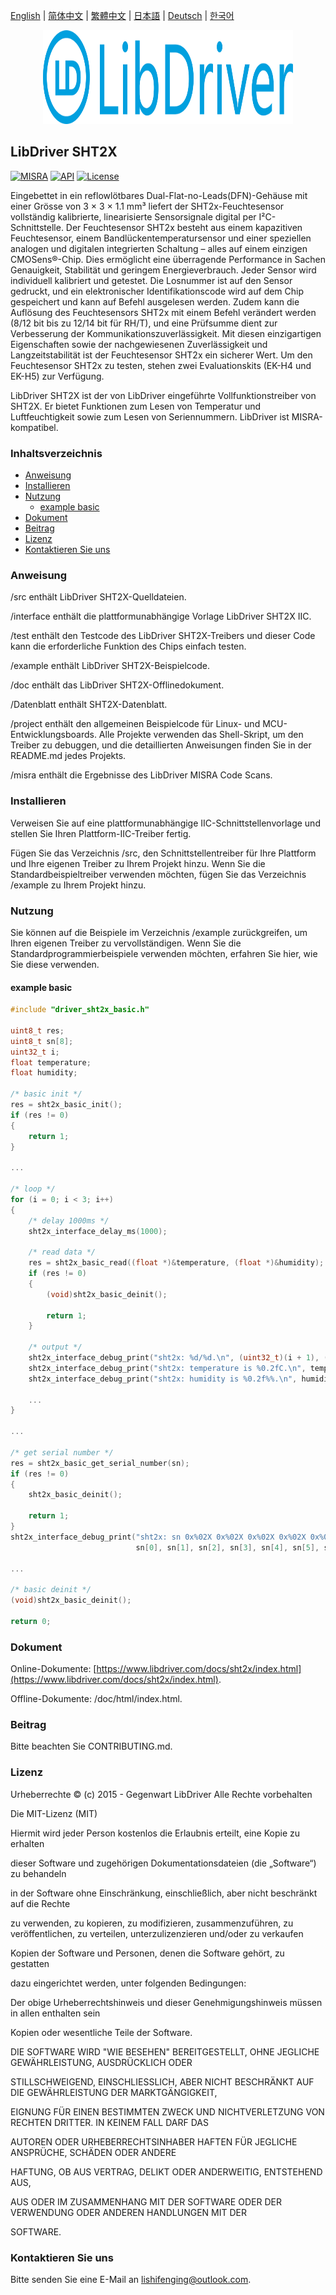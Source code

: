 [English](/README.md) | [ 简体中文](/README_zh-Hans.md) | [繁體中文](/README_zh-Hant.md) | [日本語](/README_ja.md) | [Deutsch](/README_de.md) | [한국어](/README_ko.md)

<div align=center>
<img src="/doc/image/logo.svg" width="400" height="150"/>
</div>

## LibDriver SHT2X
[![MISRA](https://img.shields.io/badge/misra-compliant-brightgreen.svg)](/misra/README.md) [![API](https://img.shields.io/badge/api-reference-blue.svg)](https://www.libdriver.com/docs/sht2x/index.html) [![License](https://img.shields.io/badge/license-MIT-brightgreen.svg)](/LICENSE) 

Eingebettet in ein reflowlötbares Dual-Flat-no-Leads(DFN)-Gehäuse mit einer Grösse von 3 × 3 × 1.1 mm³ liefert der SHT2x-Feuchtesensor vollständig kalibrierte, linearisierte Sensorsignale digital per I²C-Schnittstelle. Der Feuchtesensor SHT2x besteht aus einem kapazitiven Feuchtesensor, einem Bandlückentemperatursensor und einer speziellen analogen und digitalen integrierten Schaltung – alles auf einem einzigen CMOSens®-Chip. Dies ermöglicht eine überragende Performance in Sachen Genauigkeit, Stabilität und geringem Energieverbrauch. Jeder Sensor wird individuell kalibriert und getestet. Die Losnummer ist auf den Sensor gedruckt, und ein elektronischer Identifikationscode wird auf dem Chip gespeichert und kann auf Befehl ausgelesen werden. Zudem kann die Auflösung des Feuchtesensors SHT2x mit einem Befehl verändert werden (8/12 bit bis zu 12/14 bit für RH/T), und eine Prüfsumme dient zur Verbesserung der Kommunikationszuverlässigkeit. Mit diesen einzigartigen Eigenschaften sowie der nachgewiesenen Zuverlässigkeit und Langzeitstabilität ist der Feuchtesensor SHT2x ein sicherer Wert. Um den Feuchtesensor SHT2x zu testen, stehen zwei Evaluationskits (EK-H4 und EK-H5) zur Verfügung.

LibDriver SHT2X ist der von LibDriver eingeführte Vollfunktionstreiber von SHT2X. Er bietet Funktionen zum Lesen von Temperatur und Luftfeuchtigkeit sowie zum Lesen von Seriennummern. LibDriver ist MISRA-kompatibel.

### Inhaltsverzeichnis

  - [Anweisung](#Anweisung)
  - [Installieren](#Installieren)
  - [Nutzung](#Nutzung)
    - [example basic](#example-basic)
  - [Dokument](#Dokument)
  - [Beitrag](#Beitrag)
  - [Lizenz](#Lizenz)
  - [Kontaktieren Sie uns](#Kontaktieren-Sie-uns)

### Anweisung

/src enthält LibDriver SHT2X-Quelldateien.

/interface enthält die plattformunabhängige Vorlage LibDriver SHT2X IIC.

/test enthält den Testcode des LibDriver SHT2X-Treibers und dieser Code kann die erforderliche Funktion des Chips einfach testen.

/example enthält LibDriver SHT2X-Beispielcode.

/doc enthält das LibDriver SHT2X-Offlinedokument.

/Datenblatt enthält SHT2X-Datenblatt.

/project enthält den allgemeinen Beispielcode für Linux- und MCU-Entwicklungsboards. Alle Projekte verwenden das Shell-Skript, um den Treiber zu debuggen, und die detaillierten Anweisungen finden Sie in der README.md jedes Projekts.

/misra enthält die Ergebnisse des LibDriver MISRA Code Scans.

### Installieren

Verweisen Sie auf eine plattformunabhängige IIC-Schnittstellenvorlage und stellen Sie Ihren Plattform-IIC-Treiber fertig.

Fügen Sie das Verzeichnis /src, den Schnittstellentreiber für Ihre Plattform und Ihre eigenen Treiber zu Ihrem Projekt hinzu. Wenn Sie die Standardbeispieltreiber verwenden möchten, fügen Sie das Verzeichnis /example zu Ihrem Projekt hinzu.

### Nutzung

Sie können auf die Beispiele im Verzeichnis /example zurückgreifen, um Ihren eigenen Treiber zu vervollständigen. Wenn Sie die Standardprogrammierbeispiele verwenden möchten, erfahren Sie hier, wie Sie diese verwenden.

#### example basic

```C
#include "driver_sht2x_basic.h"

uint8_t res;
uint8_t sn[8];
uint32_t i;
float temperature;
float humidity;

/* basic init */
res = sht2x_basic_init();
if (res != 0)
{
    return 1;
}

...
    
/* loop */
for (i = 0; i < 3; i++)
{
    /* delay 1000ms */
    sht2x_interface_delay_ms(1000);

    /* read data */
    res = sht2x_basic_read((float *)&temperature, (float *)&humidity);
    if (res != 0)
    {
        (void)sht2x_basic_deinit();

        return 1;
    }

    /* output */
    sht2x_interface_debug_print("sht2x: %d/%d.\n", (uint32_t)(i + 1), (uint32_t)3);
    sht2x_interface_debug_print("sht2x: temperature is %0.2fC.\n", temperature);
    sht2x_interface_debug_print("sht2x: humidity is %0.2f%%.\n", humidity);
    
    ...
}

...
    
/* get serial number */
res = sht2x_basic_get_serial_number(sn);
if (res != 0)
{
    sht2x_basic_deinit();

    return 1;
}
sht2x_interface_debug_print("sht2x: sn 0x%02X 0x%02X 0x%02X 0x%02X 0x%02X 0x%02X 0x%02X 0x%02X.\n", 
                            sn[0], sn[1], sn[2], sn[3], sn[4], sn[5], sn[6], sn[7]);

...
    
/* basic deinit */
(void)sht2x_basic_deinit();

return 0;
```

### Dokument

Online-Dokumente: [https://www.libdriver.com/docs/sht2x/index.html](https://www.libdriver.com/docs/sht2x/index.html).

Offline-Dokumente: /doc/html/index.html.

### Beitrag

Bitte beachten Sie CONTRIBUTING.md.

### Lizenz

Urheberrechte © (c) 2015 - Gegenwart LibDriver Alle Rechte vorbehalten



Die MIT-Lizenz (MIT)



Hiermit wird jeder Person kostenlos die Erlaubnis erteilt, eine Kopie zu erhalten

dieser Software und zugehörigen Dokumentationsdateien (die „Software“) zu behandeln

in der Software ohne Einschränkung, einschließlich, aber nicht beschränkt auf die Rechte

zu verwenden, zu kopieren, zu modifizieren, zusammenzuführen, zu veröffentlichen, zu verteilen, unterzulizenzieren und/oder zu verkaufen

Kopien der Software und Personen, denen die Software gehört, zu gestatten

dazu eingerichtet werden, unter folgenden Bedingungen:



Der obige Urheberrechtshinweis und dieser Genehmigungshinweis müssen in allen enthalten sein

Kopien oder wesentliche Teile der Software.



DIE SOFTWARE WIRD "WIE BESEHEN" BEREITGESTELLT, OHNE JEGLICHE GEWÄHRLEISTUNG, AUSDRÜCKLICH ODER

STILLSCHWEIGEND, EINSCHLIESSLICH, ABER NICHT BESCHRÄNKT AUF DIE GEWÄHRLEISTUNG DER MARKTGÄNGIGKEIT,

EIGNUNG FÜR EINEN BESTIMMTEN ZWECK UND NICHTVERLETZUNG VON RECHTEN DRITTER. IN KEINEM FALL DARF DAS

AUTOREN ODER URHEBERRECHTSINHABER HAFTEN FÜR JEGLICHE ANSPRÜCHE, SCHÄDEN ODER ANDERE

HAFTUNG, OB AUS VERTRAG, DELIKT ODER ANDERWEITIG, ENTSTEHEND AUS,

AUS ODER IM ZUSAMMENHANG MIT DER SOFTWARE ODER DER VERWENDUNG ODER ANDEREN HANDLUNGEN MIT DER

SOFTWARE.

### Kontaktieren Sie uns

Bitte senden Sie eine E-Mail an lishifenging@outlook.com.